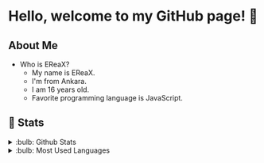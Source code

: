 # Hello, welcome to my GitHub page! 🏓

## About Me
* Who is EReaX?
  * My name is EReaX.
  * I'm from Ankara.
  * I am 16 years old.
  * Favorite programming language is JavaScript.

## 📌 Stats

<details>
<summary>:bulb: Github Stats</summary>
<img src="https://github-readme-stats.vercel.app/api?username=ereaxe&theme=radical" >
</details>

<details>
<summary>:bulb:  Most Used Languages</summary>
<img align="center" alt="EReaX's GitHub Stats" src="https://github-readme-stats.vercel.app/api/top-langs/?username=ereaxe&langs_count=8" />
</details>
